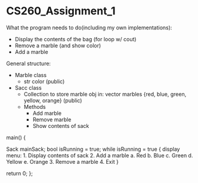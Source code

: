 # CS260_Assignment_1

What the program needs to do(including my own implementations):
  - Display the contents of the bag (for loop w/ cout)
  - Remove a marble (and show color)
  - Add a marble

General structure:
  - Marble class
      - str color (public)
  - Sacc class
      - Collection to store marble obj in: vector<Marble> marbles {red, blue, green, yellow, orange} (public)
      - Methods
          - Add marble
          - Remove marble
          - Show contents of sack

  main() {

  Sack mainSack;
  bool isRunning = true;
  while isRunning = true {
      display menu:
      1. Display contents of sack
      2. Add a marble
          a. Red
          b. Blue
          c. Green
          d. Yellow
          e. Orange
      3. Remove a marble
      4. Exit
  }

  return 0;
  };
